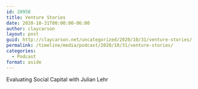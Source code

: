 ```yaml
---
id: 20958
title: Venture Stories
date: 2020-10-31T00:00:00-06:00
author: claycarson
layout: post
guid: http://claycarson.net/uncategorized/2020/10/31/venture-stories/
permalink: /timeline/media/podcast/2020/10/31/venture-stories/
categories:
  - Podcast
format: aside
---
```

<div class="media-details">Evaluating Social Capital with Julian Lehr</div>

<div class="media-creator"></div>

<div class="media-rating"></div>